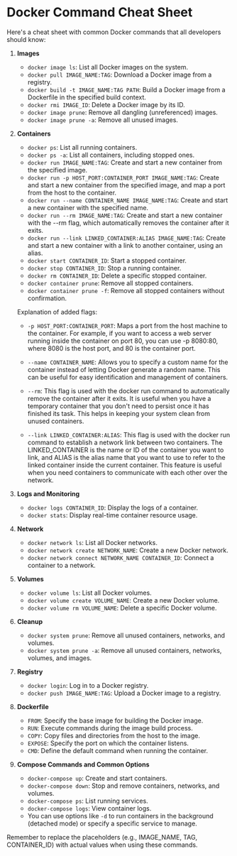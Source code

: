 # Docker Command Cheat Sheet

Here's a cheat sheet with common Docker commands that all developers should know:

1. **Images**

   - `docker image ls`: List all Docker images on the system.
   - `docker pull IMAGE_NAME:TAG`: Download a Docker image from a registry.
   - `docker build -t IMAGE_NAME:TAG PATH`: Build a Docker image from a Dockerfile in the specified build context.
   - `docker rmi IMAGE_ID`: Delete a Docker image by its ID.
   - `docker image prune`: Remove all dangling (unreferenced) images.
   - `docker image prune -a`: Remove all unused images.

2. **Containers**

   - `docker ps`: List all running containers.
   - `docker ps -a`: List all containers, including stopped ones.
   - `docker run IMAGE_NAME:TAG`: Create and start a new container from the specified image.
   - `docker run -p HOST_PORT:CONTAINER_PORT IMAGE_NAME:TAG`: Create and start a new container from the specified image, and map a port from the host to the container.
   - `docker run --name CONTAINER_NAME IMAGE_NAME:TAG`: Create and start a new container with the specified name.
   - `docker run --rm IMAGE_NAME:TAG`: Create and start a new container with the --rm flag, which automatically removes the container after it exits.
   - `docker run --link LINKED_CONTAINER:ALIAS IMAGE_NAME:TAG`: Create and start a new container with a link to another container, using an alias.
   - `docker start CONTAINER_ID`: Start a stopped container.
   - `docker stop CONTAINER_ID`: Stop a running container.
   - `docker rm CONTAINER_ID`: Delete a specific stopped container.
   - `docker container prune`: Remove all stopped containers.
   - `docker container prune -f`: Remove all stopped containers without confirmation.

   Explanation of added flags:

   - `-p HOST_PORT:CONTAINER_PORT`: Maps a port from the host machine to the container. For example, if you want to access a web server running inside the container on port 80, you can use -p 8080:80, where 8080 is the host port, and 80 is the container port.

   - `--name CONTAINER_NAME`: Allows you to specify a custom name for the container instead of letting Docker generate a random name. This can be useful for easy identification and management of containers.

   - `--rm`: This flag is used with the docker run command to automatically remove the container after it exits. It is useful when you have a temporary container that you don't need to persist once it has finished its task. This helps in keeping your system clean from unused containers.

   - `--link LINKED_CONTAINER:ALIAS`: This flag is used with the docker run command to establish a network link between two containers. The LINKED_CONTAINER is the name or ID of the container you want to link, and ALIAS is the alias name that you want to use to refer to the linked container inside the current container. This feature is useful when you need containers to communicate with each other over the network.

3. **Logs and Monitoring**

   - `docker logs CONTAINER_ID`: Display the logs of a container.
   - `docker stats`: Display real-time container resource usage.

4. **Network**

   - `docker network ls`: List all Docker networks.
   - `docker network create NETWORK_NAME`: Create a new Docker network.
   - `docker network connect NETWORK_NAME CONTAINER_ID`: Connect a container to a network.

5. **Volumes**

   - `docker volume ls`: List all Docker volumes.
   - `docker volume create VOLUME_NAME`: Create a new Docker volume.
   - `docker volume rm VOLUME_NAME`: Delete a specific Docker volume.

6. **Cleanup**

   - `docker system prune`: Remove all unused containers, networks, and volumes.
   - `docker system prune -a`: Remove all unused containers, networks, volumes, and images.

7. **Registry**

   - `docker login`: Log in to a Docker registry.
   - `docker push IMAGE_NAME:TAG`: Upload a Docker image to a registry.

8. **Dockerfile**

   - `FROM`: Specify the base image for building the Docker image.
   - `RUN`: Execute commands during the image build process.
   - `COPY`: Copy files and directories from the host to the image.
   - `EXPOSE`: Specify the port on which the container listens.
   - `CMD`: Define the default command when running the container.

9. **Compose Commands and Common Options**

   - `docker-compose up`: Create and start containers.
   - `docker-compose down`: Stop and remove containers, networks, and volumes.
   - `docker-compose ps`: List running services.
   - `docker-compose logs`: View container logs.
   - You can use options like `-d` to run containers in the background (detached mode) or specify a specific service to manage.

Remember to replace the placeholders (e.g., IMAGE_NAME, TAG, CONTAINER_ID) with actual values when using these commands.
